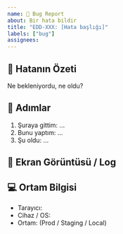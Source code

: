 ```yaml
---
name: 🐞 Bug Report
about: Bir hata bildir
title: "EDD-XXX: [Hata başlığı]"
labels: ["bug"]
assignees: 
---
```


## 🐛 Hatanın Özeti

Ne bekleniyordu, ne oldu?

## 📍 Adımlar

1. Şuraya gittim: ...
2. Bunu yaptım: ...
3. Şu oldu: ...

## 📸 Ekran Görüntüsü / Log

<!-- Screenshot veya hata mesajı ekle -->

## 💻 Ortam Bilgisi

- Tarayıcı:
- Cihaz / OS:
- Ortam: (Prod / Staging / Local)
